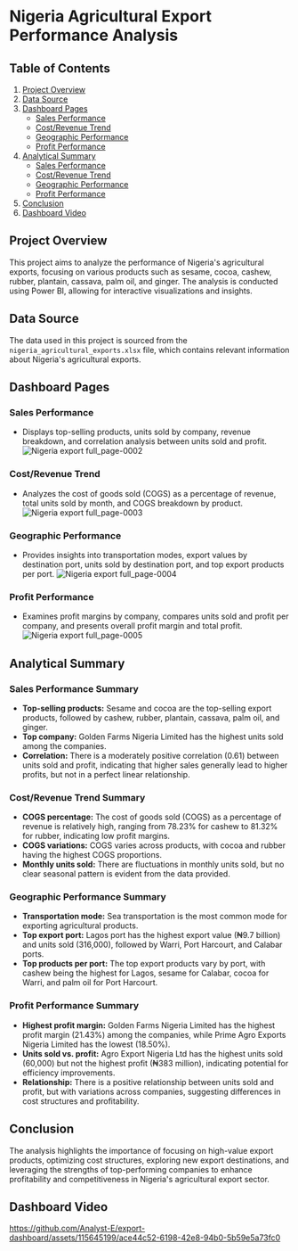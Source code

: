 # Nigeria Agricultural Export Performance Analysis

## Table of Contents
1. [Project Overview](#project-overview)
2. [Data Source](#data-source)
3. [Dashboard Pages](#dashboard-pages)
    - [Sales Performance](#sales-performance)
    - [Cost/Revenue Trend](#costrevenue-trend)
    - [Geographic Performance](#geographic-performance)
    - [Profit Performance](#profit-performance)
4. [Analytical Summary](#analytical-summary)
    - [Sales Performance](#sales-performance-summary)
    - [Cost/Revenue Trend](#costrevenue-trend-summary)
    - [Geographic Performance](#geographic-performance-summary)
    - [Profit Performance](#profit-performance-summary)
5. [Conclusion](#conclusion)
6. [Dashboard Video](#Dashboard-Video)

## Project Overview
This project aims to analyze the performance of Nigeria's agricultural exports, focusing on various products such as sesame, cocoa, cashew, rubber, plantain, cassava, palm oil, and ginger. The analysis is conducted using Power BI, allowing for interactive visualizations and insights.

## Data Source
The data used in this project is sourced from the `nigeria_agricultural_exports.xlsx` file, which contains relevant information about Nigeria's agricultural exports.

## Dashboard Pages

### Sales Performance
- Displays top-selling products, units sold by company, revenue breakdown, and correlation analysis between units sold and profit.
  ![Nigeria export full_page-0002](https://github.com/Analyst-E/export-dashboard/assets/115645199/02cb0728-fa33-4a5a-893b-3b44b78d7924)
  
### Cost/Revenue Trend
- Analyzes the cost of goods sold (COGS) as a percentage of revenue, total units sold by month, and COGS breakdown by product.
![Nigeria export full_page-0003](https://github.com/Analyst-E/export-dashboard/assets/115645199/00986211-77ad-4d17-8ac2-22256b6d9832)

### Geographic Performance
- Provides insights into transportation modes, export values by destination port, units sold by destination port, and top export products per port.
![Nigeria export full_page-0004](https://github.com/Analyst-E/export-dashboard/assets/115645199/cd6bef56-8476-4af3-9d84-e4638e7c0ce8)

### Profit Performance
- Examines profit margins by company, compares units sold and profit per company, and presents overall profit margin and total profit.
![Nigeria export full_page-0005](https://github.com/Analyst-E/export-dashboard/assets/115645199/e5cd001c-8ca2-468f-8870-c7dfba3c807b)


## Analytical Summary

### Sales Performance Summary
- **Top-selling products:** Sesame and cocoa are the top-selling export products, followed by cashew, rubber, plantain, cassava, palm oil, and ginger.
- **Top company:** Golden Farms Nigeria Limited has the highest units sold among the companies.
- **Correlation:** There is a moderately positive correlation (0.61) between units sold and profit, indicating that higher sales generally lead to higher profits, but not in a perfect linear relationship.

### Cost/Revenue Trend Summary
- **COGS percentage:** The cost of goods sold (COGS) as a percentage of revenue is relatively high, ranging from 78.23% for cashew to 81.32% for rubber, indicating low profit margins.
- **COGS variations:** COGS varies across products, with cocoa and rubber having the highest COGS proportions.
- **Monthly units sold:** There are fluctuations in monthly units sold, but no clear seasonal pattern is evident from the data provided.

### Geographic Performance Summary
- **Transportation mode:** Sea transportation is the most common mode for exporting agricultural products.
- **Top export port:** Lagos port has the highest export value (₦9.7 billion) and units sold (316,000), followed by Warri, Port Harcourt, and Calabar ports.
- **Top products per port:** The top export products vary by port, with cashew being the highest for Lagos, sesame for Calabar, cocoa for Warri, and palm oil for Port Harcourt.

### Profit Performance Summary
- **Highest profit margin:** Golden Farms Nigeria Limited has the highest profit margin (21.43%) among the companies, while Prime Agro Exports Nigeria Limited has the lowest (18.50%).
- **Units sold vs. profit:** Agro Export Nigeria Ltd has the highest units sold (60,000) but not the highest profit (₦383 million), indicating potential for efficiency improvements.
- **Relationship:** There is a positive relationship between units sold and profit, but with variations across companies, suggesting differences in cost structures and profitability.

## Conclusion
The analysis highlights the importance of focusing on high-value export products, optimizing cost structures, exploring new export destinations, and leveraging the strengths of top-performing companies to enhance profitability and competitiveness in Nigeria's agricultural export sector.

## Dashboard Video
https://github.com/Analyst-E/export-dashboard/assets/115645199/ace44c52-6198-42e8-94b0-5b59e5a73fc0
